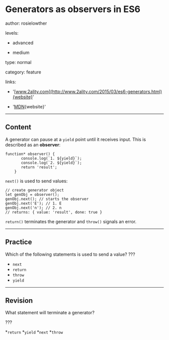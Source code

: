 # Generators as observers in ES6
author: rosielowther

levels:

  - advanced

  - medium

type: normal

category: feature

links:

  - '[www.2ality.com](http://www.2ality.com/2015/03/es6-generators.html){website}'
  
  - '[MDN](https://developer.mozilla.org/en-US/docs/Web/JavaScript/Reference/Global_Objects/Generator){website}'

---
## Content

A generator can pause at a `yield` point until it receives input. This is described as an **observer**:
```
function* observer() {
       console.log(`1. ${yield}`); 
       console.log(`2. ${yield}`);
       return 'result';
    }
```
`next()` is used to send values:
```
// create generator object
let genObj = observer(); 
genObj.next(); // starts the observer
genObj.next('E'); // 1. E
genObj.next('n'); // 2. n
// returns: { value: 'result', done: true }
```
`return()` terminates the generator and `throw()` signals an error.

---
## Practice

Which of the following statements is used to send a value? ???

* `next`
* `return`
* `throw`
* `yield`

---
## Revision

What statement will terminate a generator?

???

*`return`
*`yield`
*`next`
*`throw`